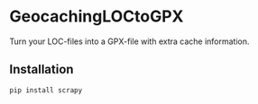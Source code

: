 # GeocachingLOCtoGPX

Turn your LOC-files into a GPX-file with extra cache information.

## Installation
```pip install scrapy```
